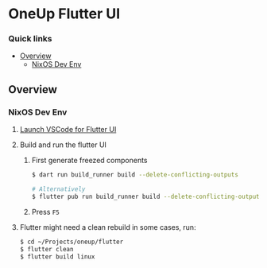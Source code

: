 # OneUp Flutter UI

### Quick links
* [Overview](#overview)
  * [NixOS Dev Env](#nixos-dev-env)
 
## Overview

### NixOS Dev Env
1. [Launch VSCode for Flutter UI](../README.md#vscode-for-flutter-ui)

2. Build and run the flutter UI
   1. First generate freezed components
      ```bash
      $ dart run build_runner build --delete-conflicting-outputs

      # Alternatively 
      $ flutter pub run build_runner build --delete-conflicting-outputs
      ```
   2. Press `F5`

3. Flutter might need a clean rebuild in some cases, run:
   ```bash
   $ cd ~/Projects/oneup/flutter
   $ flutter clean
   $ flutter build linux
   ```
